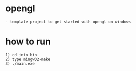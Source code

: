 # opengl
    - template project to get started with opengl on windows
    
# how to run
    1) cd into bin
    2) type mingw32-make
    3) ./main.exe

